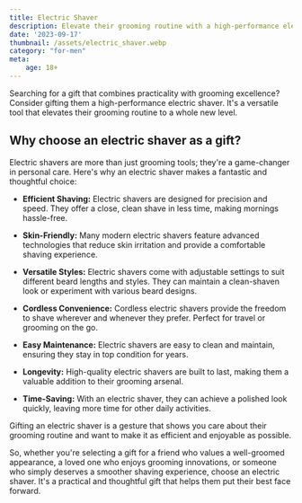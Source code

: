 ```yaml
---
title: Electric Shaver
description: Elevate their grooming routine with a high-performance electric shaver.
date: '2023-09-17'
thumbnail: /assets/electric_shaver.webp
category: "for-men"
meta:
    age: 18+
---
```

Searching for a gift that combines practicality with grooming excellence? Consider gifting them a high-performance electric shaver. It's a versatile tool that elevates their grooming routine to a whole new level.

## Why choose an electric shaver as a gift?

Electric shavers are more than just grooming tools; they're a game-changer in personal care. Here's why an electric shaver makes a fantastic and thoughtful choice:

- **Efficient Shaving:** Electric shavers are designed for precision and speed. They offer a close, clean shave in less time, making mornings hassle-free.

- **Skin-Friendly:** Many modern electric shavers feature advanced technologies that reduce skin irritation and provide a comfortable shaving experience.

- **Versatile Styles:** Electric shavers come with adjustable settings to suit different beard lengths and styles. They can maintain a clean-shaven look or experiment with various beard designs.

- **Cordless Convenience:** Cordless electric shavers provide the freedom to shave wherever and whenever they prefer. Perfect for travel or grooming on the go.

- **Easy Maintenance:** Electric shavers are easy to clean and maintain, ensuring they stay in top condition for years.

- **Longevity:** High-quality electric shavers are built to last, making them a valuable addition to their grooming arsenal.

- **Time-Saving:** With an electric shaver, they can achieve a polished look quickly, leaving more time for other daily activities.

Gifting an electric shaver is a gesture that shows you care about their grooming routine and want to make it as efficient and enjoyable as possible.

So, whether you're selecting a gift for a friend who values a well-groomed appearance, a loved one who enjoys grooming innovations, or someone who simply deserves a smoother shaving experience, choose an electric shaver. It's a practical and thoughtful gift that helps them put their best face forward.
